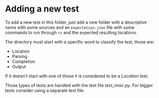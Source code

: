 # Adding a new test
To add a new test in this folder, just add a new folder with a
descriptive name with some sources and an `expectation.json` file with
some commands to run through `rc` and the expected resulting
locations.

The directory must start with a specific word to classify the test, those are:

* Location
* Parsing
* Completion
* Output

If it doesn't start with one of those it is considered to be a _Location_ test.

Those types of tests are handled with the test file _test\_misc.py_. For
bigger tests consider using a separate test file.
